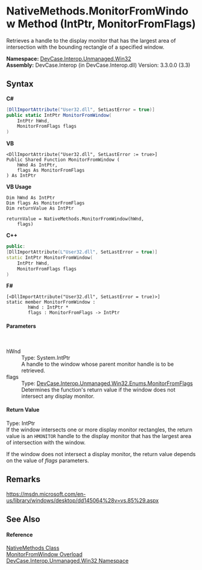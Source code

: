 # NativeMethods.MonitorFromWindow Method (IntPtr, MonitorFromFlags)
 

Retrieves a handle to the display monitor that has the largest area of intersection with the bounding rectangle of a specified window.

**Namespace:**&nbsp;<a href="N_DevCase_Interop_Unmanaged_Win32">DevCase.Interop.Unmanaged.Win32</a><br />**Assembly:**&nbsp;DevCase.Interop (in DevCase.Interop.dll) Version: 3.3.0.0 (3.3)

## Syntax

**C#**<br />
``` C#
[DllImportAttribute("User32.dll", SetLastError = true)]
public static IntPtr MonitorFromWindow(
	IntPtr hWnd,
	MonitorFromFlags flags
)
```

**VB**<br />
``` VB
<DllImportAttribute("User32.dll", SetLastError := true>]
Public Shared Function MonitorFromWindow ( 
	hWnd As IntPtr,
	flags As MonitorFromFlags
) As IntPtr
```

**VB Usage**<br />
``` VB Usage
Dim hWnd As IntPtr
Dim flags As MonitorFromFlags
Dim returnValue As IntPtr

returnValue = NativeMethods.MonitorFromWindow(hWnd, 
	flags)
```

**C++**<br />
``` C++
public:
[DllImportAttribute(L"User32.dll", SetLastError = true)]
static IntPtr MonitorFromWindow(
	IntPtr hWnd, 
	MonitorFromFlags flags
)
```

**F#**<br />
``` F#
[<DllImportAttribute("User32.dll", SetLastError = true)>]
static member MonitorFromWindow : 
        hWnd : IntPtr * 
        flags : MonitorFromFlags -> IntPtr 

```


#### Parameters
&nbsp;<dl><dt>hWnd</dt><dd>Type: System.IntPtr<br />A handle to the window whose parent monitor handle is to be retrieved.</dd><dt>flags</dt><dd>Type: <a href="T_DevCase_Interop_Unmanaged_Win32_Enums_MonitorFromFlags">DevCase.Interop.Unmanaged.Win32.Enums.MonitorFromFlags</a><br />Determines the function's return value if the window does not intersect any display monitor.</dd></dl>

#### Return Value
Type: IntPtr<br />If the window intersects one or more display monitor rectangles, the return value is an `HMONITOR` handle to the display monitor that has the largest area of intersection with the window. 

 If the window does not intersect a display monitor, the return value depends on the value of *flags* parameters.

## Remarks
<a href="https://msdn.microsoft.com/en-us/library/windows/desktop/dd145064%28v=vs.85%29.aspx" target="_blank">https://msdn.microsoft.com/en-us/library/windows/desktop/dd145064%28v=vs.85%29.aspx</a>

## See Also


#### Reference
<a href="T_DevCase_Interop_Unmanaged_Win32_NativeMethods">NativeMethods Class</a><br /><a href="Overload_DevCase_Interop_Unmanaged_Win32_NativeMethods_MonitorFromWindow">MonitorFromWindow Overload</a><br /><a href="N_DevCase_Interop_Unmanaged_Win32">DevCase.Interop.Unmanaged.Win32 Namespace</a><br />